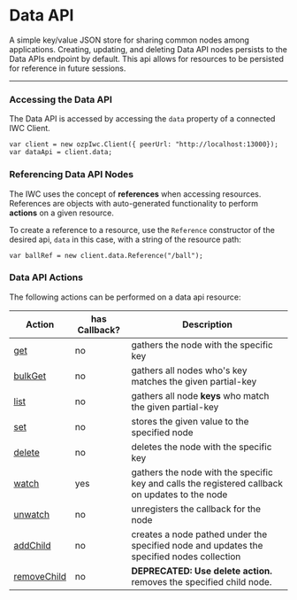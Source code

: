# Data API
A simple key/value JSON store for sharing common nodes among applications. Creating, updating, and deleting Data
API nodes persists to the Data APIs endpoint by default. This api allows for resources to be persisted for reference in
future sessions.

***

### Accessing the Data API
The Data API is accessed by accessing the `data` property of a connected IWC Client.

```
var client = new ozpIwc.Client({ peerUrl: "http://localhost:13000});
var dataApi = client.data;
```

### Referencing Data API Nodes
The IWC uses the concept of **references** when accessing resources. References
are objects with auto-generated functionality to perform **actions** on
a given resource.

To create a reference to a resource, use the `Reference` constructor of the
desired api, `data` in this case, with a string of the resource path:
```
var ballRef = new client.data.Reference("/ball");
```

### Data API Actions
The following actions can be performed on a data api resource:

| Action  | has Callback? | Description                                                                                     |
| ------- | ------------- | ----------------------------------------------------------------------------------------------- |
| [get](../common/get.md)   | no            | gathers the node with the specific key                                                          |
| [bulkGet](../common/bulkGet.md) | no            | gathers all nodes  who's key matches the given partial-key                                       |
| [list](../common/list.md)    | no            | gathers all node **keys** who match the given partial-key                                       |
| [set](../common/set.md)     | no            | stores the given value to the specified node                                                    |
| [delete](../common/delete.md)  | no            | deletes the node with the specific key                                                          |
| [watch](../common/watch.md)   | yes           | gathers the node with the specific key and calls the registered callback on updates to the node |
| [unwatch](../common/unwatch.md) | no            | unregisters the callback for the node                                                           |
| [addChild](addChild.md) | no            | creates a node pathed under the specified node and updates the specified nodes collection|
| [removeChild](../common/delete.md) | no            | **DEPRECATED: Use delete action.** removes the specified child node.|
